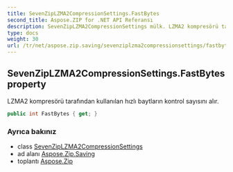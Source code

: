 ```yaml
---
title: SevenZipLZMA2CompressionSettings.FastBytes
second_title: Aspose.ZIP for .NET API Referansı
description: SevenZipLZMA2CompressionSettings mülk. LZMA2 kompresörü tarafından kullanılan hızlı baytların kontrol sayısını alır.
type: docs
weight: 30
url: /tr/net/aspose.zip.saving/sevenziplzma2compressionsettings/fastbytes/
---
```

## SevenZipLZMA2CompressionSettings.FastBytes property

LZMA2 kompresörü tarafından kullanılan hızlı baytların kontrol sayısını alır.

```csharp
public int FastBytes { get; }
```

### Ayrıca bakınız

* class [SevenZipLZMA2CompressionSettings](../)
* ad alanı [Aspose.Zip.Saving](../../sevenziplzma2compressionsettings/)
* toplantı [Aspose.Zip](../../../)


